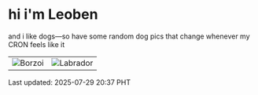# hi i'm Leoben

and i like dogs—so have some random dog pics that change whenever my CRON feels like it

|  |  |
|--------|----------|
| ![Borzoi](https://random-dog-vercel.vercel.app/api/random-borzoi?v=1753792665) | ![Labrador](https://random-dog-vercel.vercel.app/api/random-labrador?v=1753792665) |

Last updated: 2025-07-29 20:37 PHT
